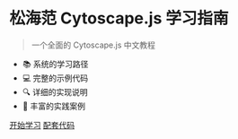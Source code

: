 # 松海范 Cytoscape.js 学习指南

> 一个全面的 Cytoscape.js 中文教程

- 📚 系统的学习路径
- 💻 完整的示例代码
- 🔍 详细的实现说明
- 🚀 丰富的实践案例

[开始学习](/README.md)
[配套代码](https://github.com/SonghaiFan/learning_cytospace/tree/main/cytoscape_learning_code)
